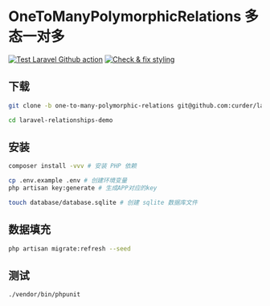 # OneToManyPolymorphicRelations 多态一对多

[![Test Laravel Github action](https://github.com/curder/laravel-relationships-demo/actions/workflows/run-test.yml/badge.svg?branch=one-to-many-polymorphic-relations)](https://github.com/curder/laravel-relationships-demo/actions/workflows/run-test.yml)
[![Check & fix styling](https://github.com/curder/laravel-relationships-demo/actions/workflows/php-cs-fixer.yml/badge.svg?branch=one-to-many-polymorphic-relations)](https://github.com/curder/laravel-relationships-demo/actions/workflows/php-cs-fixer.yml)

## 下载

```bash
git clone -b one-to-many-polymorphic-relations git@github.com:curder/laravel-relationships-demo.git

cd laravel-relationships-demo
```

## 安装

```bash
composer install -vvv # 安装 PHP 依赖

cp .env.example .env # 创建环境变量
php artisan key:generate # 生成APP对应的key

touch database/database.sqlite # 创建 sqlite 数据库文件
```

## 数据填充

```bash
php artisan migrate:refresh --seed
```

## 测试

```bash
./vendor/bin/phpunit
```


